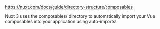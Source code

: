 https://nuxt.com/docs/guide/directory-structure/composables

Nuxt 3 uses the composables/ directory to automatically import your Vue composables into your application using auto-imports!